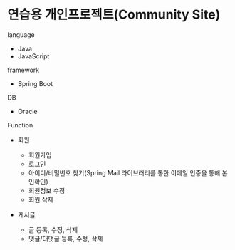 # 연습용 개인프로젝트(Community Site)
language
  - Java
  - JavaScript

framework
  - Spring Boot

DB
  - Oracle

Function
  - 회원
      - 회원가입
      - 로그인
      - 아이디/비밀번호 찾기(Spring Mail 라이브러리를 통한 이메일 인증을 통해 본인확인)
      - 회원정보 수정
      - 회원 삭제
        
  - 게시글
      - 글 등록, 수정, 삭제
      - 댓글/대댓글 등록, 수정, 삭제
